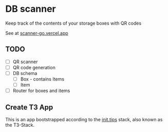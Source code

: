 # DB scanner

Keep track of the contents of your storage boxes with QR codes

See at [scanner-go.vercel.app](scanner-go.vercel.app
)

## TODO

- [ ] QR scanner
- [ ] QR code generation
- [ ] DB schema
  - [ ] Box - contains Items
  - [ ] Item
- [ ] Router for boxes and items

## Create T3 App

This is an app bootstrapped according to the [init.tips](https://init.tips) stack, also known as the T3-Stack.